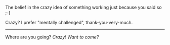 The belief in the crazy idea of something working just because you said so ;-)

Crazy? I prefer "mentally challenged", thank-you-very-much.

----

Where are you going? *Crazy! Want to come?*